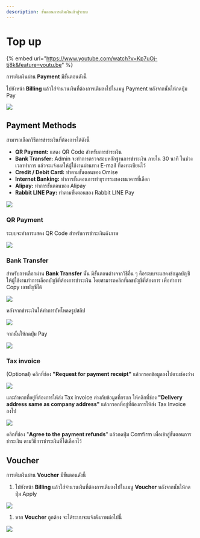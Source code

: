 ```yaml
---
description: ขั้นตอนการเติมเงินเข้าสู่ระบบ
---
```


# Top up

{% embed url="https://www.youtube.com/watch?v=Kp7uOj-tj8k&feature=youtu.be" %}

การเติมเงินผ่าน **Payment** มีขั้นตอนดังนี้

ไปยังหน้า **Billing** แล้วใส่จำนวนเงินที่ต้องการเติมลงไปในเมนู Payment หลังจากนั้นให้กดปุ่ม Pay

![](../.gitbook/assets/screenshot-from-2020-02-13-15-2.png)

## **Payment Methods**

สามารถเลือกวิธีการชำระเงินที่ต้องการได้ดังนี้

* **QR Payment:** แสดง QR Code สำหรับการชำระเงิน
* **Bank Transfer:** Admin จะทำการตรวจสอบหลักฐานการชำระเงิน ภายใน 30 นาที ในช่วงเวลาทำการ แล้วจะแจ้งผลให้ผู้ใช้งานผ่านทาง E-mail ที่ลงทะเบียนไว้ 
* **Credit / Debit Card:** ทำตามขั้นตอนของ Omise 
* **Internet Banking:** ทำการขั้นตอนการทำธุรกรรมของธนาคารที่เลือก 
* **Alipay:** ทำการขั้นตอนของ Alipay 
* **Rabbit LINE Pay:** ทำตามขั้นตอนของ Rabbit LINE Pay 

![](../.gitbook/assets/topup_1.png)

### **QR Payment**

ระบบจะทำการแสดง QR Code สำหรับการชำระเงินดังภาพ

![](../.gitbook/assets/payment-ui-dev-9.png)

### Bank Transfer

สำหรับการเลือกผ่าน **Bank Transfer** นั้น มีขั้นตอนต่างจากวิธีอื่น ๆ คือระบบจะแสดงข้อมูลบัญชี ให้ผู้ใช้งานทำการเลือกบัญชีที่ต้องการชำระเงิน โดยสามารถคลิกที่เลขบัญชีที่ต้องการ เพื่อทำการ Copy เลขบัญชีได้

![](../.gitbook/assets/topup_2.png)

หลังจากชำระเงินให้ทำการอัพโหลดรูปสลิป

![](../.gitbook/assets/topup_3.png)

จากนั้นให้กดปุ่ม Pay

![](../.gitbook/assets/topup_4.png)

### **Tax invoice**

\(Optional\) คลิกที่ช่อง **"Request for payment receipt"** แล้วกรอกข้อมูลลงไปตามช่องว่าง

![](../.gitbook/assets/payment-ui-dev.nipa.cloud_payments_238ffb28f6524b7699b6-32.png)

และถ้าหากที่อยู่ที่ต้องการให้ส่ง Tax invoice ต่างกับข้อมูลที่กรอก ให้คลิกที่ช่อง **"Delivery address same as company address"** แล้วกรอกที่อยู่ที่ต้องการให้ส่ง Tax Invoice ลงไป

![](../.gitbook/assets/payment-ui-dev.nipa.cloud_payments_238ffb28f6524b7699b6-33.png)

คลิกที่ช่อง "**Agree to the payment refunds**" แล้วกดปุ่ม Comfirm เพื่อเข้าสู่ขั้นตอนการชำระเงิน ตามวิธีการชำระเงินที่ได้เลือกไว้

## Voucher

การเติมเงินผ่าน **Voucher** มีขั้นตอนดังนี้

1. ไปยังหน้า **Billing** แล้วใส่จำนวนเงินที่ต้องการเติมลงไปในเมนู **Voucher** หลังจากนั้นให้กดปุ่ม Apply

![](../.gitbook/assets/screenshot-from-2020-02-13-15-3.png)

1. หาก **Voucher** ถูกต้อง จะได้ระบบจะแจ้งดังภาพต่อไปนี้

![](../.gitbook/assets/fn-customer-portal-dev-nipacloud-dev-2-1.png)

